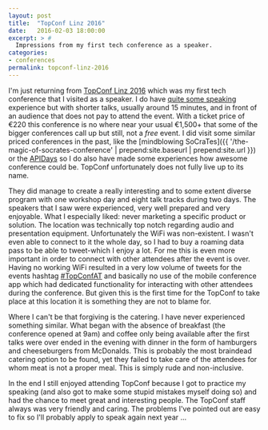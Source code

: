 ```yaml
---
layout: post
title:  "TopConf Linz 2016"
date:   2016-02-03 18:00:00
excerpt: > #
  Impressions from my first tech conference as a speaker.
categories:
- conferences
permalink: topconf-linz-2016
---
```


I'm just returning from [TopConf Linz 2016](http://topconf.com/linz-2016/) which was my first tech conference that I 
visited as a speaker. I do have [quite some speaking](https://coderbyheart.com/#talks) experience but with shorter talks, usually 
around 15 minutes, and in front of an audience that does not pay to attend the event. With a ticket price of €220 this 
conference is no where near your usual €1,500+ that some of the bigger conferences call up but still, not a *free* 
event. I did visit some similar priced conferences in the past, like the 
[mindblowing SoCraTes]({{ '/the-magic-of-socrates-conference' | prepend:site.baseurl | prepend:site.url }}) or the [APIDays](http://apidays.io/) so I do also have made 
some experiences how awesome conference could be. TopConf unfortunately does not fully live up to its name. 

They did manage to create a really interesting and to some extent diverse program with one workshop day and eight talk 
tracks during two days. The speakers that I saw were experienced, very well prepared and very enjoyable. What I 
especially liked: never marketing a specific product or solution. The location was technically top notch regarding audio 
and presentation equipment. Unfortunately the WiFi was non-existent. I wasn't even able to connect to it the whole day, 
so I had to buy a roaming data pass to be able to tweet-which I enjoy a lot. For me this is even more important in order 
to connect with other attendees after the event is over. Having no working WiFi resulted in a very low volume of tweets 
for the events hashtag [#TopConfAT](https://twitter.com/search?q=%23TopConfAT) and basically no use of the mobile 
conference app which had dedicated functionality for interacting with other attendees during the conference. But given 
this is the first time for the TopConf to take place at this location it is something they are not to blame for.

Where I can't be that forgiving is the catering. I have never experienced something similar. What began with the 
absence of breakfast (the conference opened at 9am) and coffee only being available after the first talks were over
ended in the evening with dinner in the form of hamburgers and cheeseburgers from McDonalds. This is probably the most 
braindead catering option to be found, yet they failed to take care of the attendees for whom meat is not a proper
meal. This is simply rude and non-inclusive.

In the end I still enjoyed attending TopConf because I got to practice my speaking (and also got to make some stupid 
mistakes myself doing so) and had the chance to meet great and interesting people. The TopConf staff always was very 
friendly and caring. The problems I've pointed out are easy to fix so I'll probably apply to speak again next year …
